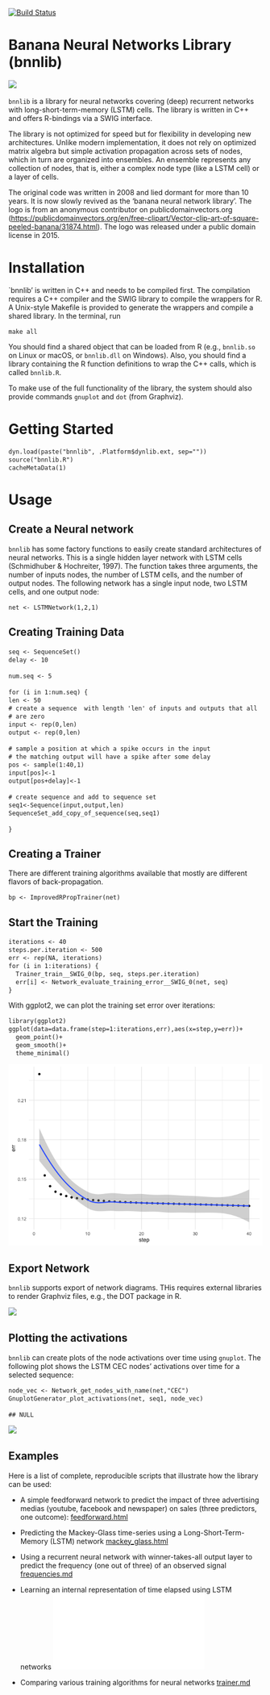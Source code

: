 [![Build
Status](https://travis-ci.com/brandmaier/bnnlib.svg?branch=master)](https://travis-ci.com/brandmaier/bnnlib)

Banana Neural Networks Library (bnnlib)
=======================================

<img src="img/Abstract-Banana.png" width="200" />

`bnnlib` is a library for neural networks covering (deep) recurrent
networks with long-short-term-memory (LSTM) cells. The library is
written in C++ and offers R-bindings via a SWIG interface.

The library is not optimized for speed but for flexibility in developing
new architectures. Unlike modern implementation, it does not rely on
optimized matrix algebra but simple activation propagation across sets
of nodes, which in turn are organized into ensembles. An ensemble
represents any collection of nodes, that is, either a complex node type
(like a LSTM cell) or a layer of cells.

The original code was written in 2008 and lied dormant for more than 10
years. It is now slowly revived as the ‘banana neural network library’.
The logo is from an anonymous contributor on publicdomainvectors.org
(<a href="https://publicdomainvectors.org/en/free-clipart/Vector-clip-art-of-square-peeled-banana/31874.html" class="uri">https://publicdomainvectors.org/en/free-clipart/Vector-clip-art-of-square-peeled-banana/31874.html</a>).
The logo was released under a public domain license in 2015.

Installation
============

\`bnnlib’ is written in C++ and needs to be compiled first. The
compilation requires a C++ compiler and the SWIG library to compile the
wrappers for R. A Unix-style Makefile is provided to generate the
wrappers and compile a shared library. In the terminal, run

    make all

You should find a shared object that can be loaded from R (e.g.,
`bnnlib.so` on Linux or macOS, or `bnnlib.dll` on Windows). Also, you
should find a library containing the R function definitions to wrap the
C++ calls, which is called `bnnlib.R`.

To make use of the full functionality of the library, the system should
also provide commands `gnuplot` and `dot` (from Graphviz).

Getting Started
===============

    dyn.load(paste("bnnlib", .Platform$dynlib.ext, sep=""))
    source("bnnlib.R")
    cacheMetaData(1)

Usage
=====

Create a Neural network
-----------------------

`bnnlib` has some factory functions to easily create standard
architectures of neural networks. This is a single hidden layer network
with LSTM cells (Schmidhuber & Hochreiter, 1997). The function takes
three arguments, the number of inputs nodes, the number of LSTM cells,
and the number of output nodes. The following network has a single input
node, two LSTM cells, and one output node:

    net <- LSTMNetwork(1,2,1)

Creating Training Data
----------------------

    seq <- SequenceSet()
    delay <- 10

    num.seq <- 5

    for (i in 1:num.seq) {
    len <- 50
    # create a sequence  with length 'len' of inputs and outputs that all
    # are zero
    input <- rep(0,len)
    output <- rep(0,len)

    # sample a position at which a spike occurs in the input
    # the matching output will have a spike after some delay
    pos <- sample(1:40,1)
    input[pos]<-1
    output[pos+delay]<-1

    # create sequence and add to sequence set
    seq1<-Sequence(input,output,len)
    SequenceSet_add_copy_of_sequence(seq,seq1)

    }

Creating a Trainer
------------------

There are different training algorithms available that mostly are
different flavors of back-propagation.

    bp <- ImprovedRPropTrainer(net)

Start the Training
------------------

    iterations <- 40
    steps.per.iteration <- 500
    err <- rep(NA, iterations)
    for (i in 1:iterations) {
      Trainer_train__SWIG_0(bp, seq, steps.per.iteration)
      err[i] <- Network_evaluate_training_error__SWIG_0(net, seq)
    }

With ggplot2, we can plot the training set error over iterations:

    library(ggplot2)
    ggplot(data=data.frame(step=1:iterations,err),aes(x=step,y=err))+
      geom_point()+
      geom_smooth()+
      theme_minimal()

![](README_files/figure-markdown_strict/unnamed-chunk-6-1.png)

Export Network
--------------

`bnnlib` supports export of network diagrams. THis requires external
libraries to render Graphviz files, e.g., the DOT package in R.

![](img/testfile.svg)

Plotting the activations
------------------------

`bnnlib` can create plots of the node activations over time using
`gnuplot`. The following plot shows the LSTM CEC nodes’ activations over
time for a selected sequence:

    node_vec <- Network_get_nodes_with_name(net,"CEC")
    GnuplotGenerator_plot_activations(net, seq1, node_vec)

    ## NULL

![](img/gnuplot-example1.png)

Examples
--------

Here is a list of complete, reproducible scripts that illustrate how the
library can be used:

-   A simple feedforward network to predict the impact of three
    advertising medias (youtube, facebook and newspaper) on sales (three
    predictors, one outcome):
    [feedforward.html](examples/feedforward.md)

-   Predicting the Mackey-Glass time-series using a
    Long-Short-Term-Memory (LSTM) network
    [mackey\_glass.html](examples/mackey_glass.md)

-   Using a recurrent neural network with winner-takes-all output layer
    to predict the frequency (one out of three) of an observed signal
    [frequencies.md](examples/frequencies.md)

-   Learning an internal representation of time elapsed using LSTM
    networks ![msd.html](examples/msd.md)

-   Comparing various training algorithms for neural networks
    [trainer.md](/examples/trainer.md)

